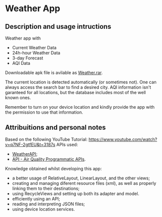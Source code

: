 # Weather App
## Description and usage intructions
Weather app with 
- Current Weather Data
- 24h-hour Weather Data
- 3-day Forecast
- AQI Data

Downloadable apk file is avilable as [Weather.rar](./Weather.rar).

The current location is detected automatically (or sometimes not). One can always access the search bar to find a desired city.
AQI information isn't garanteed for all locations, but the database includes most of the well known ones.

Remember to turn on your device location and kindly provide the app with the permission to use that information.

## Attribuitions and personal notes
Based on the following YouTube Tutorial: https://www.youtube.com/watch?v=q7NF-2gtfEU&t=3187s
APIs used:
- [WeatherAPI](https://www.weatherapi.com/);
- [API - Air Quality Programmatic APIs](https://aqicn.org/api/).

Knowledge obtained whilst developing this app:
- a better usage of RelativeLayout, LinearLayout, and the other views;
- creating and managing diferent resource files (xml), as well as properly linking them to their destinations;
- using RecycleViews and setting up both its adapter and model.
- efficiently using an API;
- reading and interpreting JSON files;
- using device location services.
